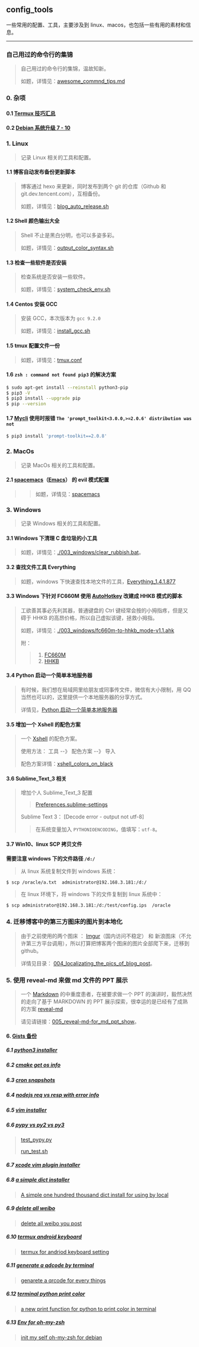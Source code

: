 ## config_tools
一些常用的配置、工具，主要涉及到 linux、macos，也包括一些有用的素材和信息。

---

### 自己用过的命令行的集锦
> 自己用过的命令行的集锦，温故知新。
>
> 如题，详情见：[awesome_commnd_tips.md](/awesome_commnd_tips.md)

### 0. 杂项
#### 0.1 [Termux 技巧汇总](/006_termux/termux_skills.md)
#### 0.2 [Debian 系统升级 7 - 10](/001_linux/debian_update.md)

### 1. Linux
> 记录 Linux 相关的工具和配置。
#### 1.1 博客自动发布备份更新脚本
> 博客通过 hexo 来更新，同时发布到两个 git 的仓库（Github 和 git.dev.tencent.com），互相备份。
>
> 如题，详情见：[blog_auto_release.sh](/001_linux/blog_auto_release.sh)

#### 1.2 Shell 颜色输出大全
> Shell 不止是黑白分明，也可以多姿多彩。
>
> 如题，详情见：[output_color_syntax.sh](/001_linux/output_color_syntax.sh)

#### 1.3 检查一些软件是否安装
> 检查系统是否安装一些软件。
>
> 如题，详情见：[system_check_env.sh](/001_linux/system_check_env.sh)

#### 1.4 Centos 安装 GCC
> 安装 GCC，本次版本为 `gcc 9.2.0`
>
> 如题，详情见：[install_gcc.sh](/001_linux/install_gcc.sh)

#### 1.5 tmux 配置文件一份
>
> 如题，详情见：[tmux.conf](/001_linux/tmux.conf)

#### 1.6 `zsh : command not found pip3` 的解决方案
```bash
$ sudo apt-get install --reinstall python3-pip
$ pip3 -V
$ pip3 install --upgrade pip
$ pip --version
```

#### 1.7 [Mycli](https://github.com/dbcli/mycli) 使用时报错 `The 'prompt_toolkit<3.0.0,>=2.0.6' distribution was not`
```bash
$ pip3 install 'prompt-toolkit==2.0.8'
```

### 2. MacOs
> 记录 MacOs 相关的工具和配置。
#### 2.1 [spacemacs](http://spacemacs.org/)（[Emacs](https://www.gnu.org/software/emacs/)） 的 evil 模式配置
>> 如题，详情见：[spacemacs](/002_macos/spacemacs)

### 3. Windows
> 记录 Windows 相关的工具和配置。

#### 3.1 Windows 下清理 C 盘垃圾的小工具
> 如题，详情见：[./003_windows/clear_rubbish.bat](/003_windows/clear_rubbish.bat)。

#### 3.2 查找文件工具 Everything
> 如题，windows 下快速查找本地文件的工具，[Everything_1.4.1.877](/003_windows/exe/Everything_1.4.1.877_x64-Setup.exe)

#### 3.3 Windows 下针对 FC660M 使用 [AutoHotkey](https://www.autohotkey.com/) 改建成 HHKB 模式的脚本
> 工欲善其事必先利其器，普通键盘的 Ctrl 键经常会按的小拇指疼，但是又碍于 HHKB 的高昂价格，所以自己虚拟该键，拯救小拇指。
>
> 如题，详情见：[./003_windows/fc660m-to-hhkb_mode-v1.1.ahk](/003_windows/fc660m-to-hhkb_mode-v1.1.ahk)
>
> 附：
>> 1. [FC660M](https://item.jd.com/20713051876.html)
>> 2. [HHKB](https://item.jd.com/28296484594.html)

#### 3.4 Python 启动一个简单本地服务器
> 有时候，我们想在局域网里给朋友或同事传文件，微信有大小限制，用 QQ 当然也可以的，这里提供一个本地服务器的分享方式。
>
> 详情见，[Python 启动一个简单本地服务器](/003_windows/python_local_server/Python_local_server.md)

#### 3.5 增加一个 Xshell 的配色方案
> 一个 [Xshell](https://xshell.en.softonic.com/) 的配色方案。
>
> 使用方法： 工具 --》 配色方案 --》 导入
>
> 配色方案详情：[xshell_colors_on_black](/003_windows/xshell_colors_on_black.xcs)

#### 3.6 Sublime_Text_3 相关
> 增加个人 Sublime_Text_3 配置
>>
>> [Preferences.sublime-settings](/003_windows/Preferences.sublime-settings)
>
> Sublime Text 3： [Decode error - output not utf-8]
>
>> 在系统变量加入 `PYTHONIOENCODING`，值填写：`utf-8`。

#### 3.7 Win10、linux SCP 拷贝文件
**需要注意 windows 下的文件路径 `/d:/`**
> 从 linux 系统复制文件到 windows 系统：
```bash
$ scp /oracle/a.txt  administrator@192.168.3.181:/d:/
```
> 在 linux 环境下，将 windows 下的文件复制到 linux 系统中：
```bash
$ scp administrator@192.168.3.181:/d:/test/config.ips  /oracle
```

### 4. 迁移博客中的第三方图床的图片到本地化
> 由于之前使用的两个图床 ： [Imgur](https://i.imgur.com)（国内访问不稳定） 和 新浪图床（不允许第三方平台调用），所以打算把博客两个图床的图片全部爬下来，迁移到 github。
>
> 详情见目录： [004_localizating_the_pics_of_blog_post](/004_localizating_the_pics_of_blog_post)。

### 5. 使用 reveal-md 来做 md 文件的 PPT 展示
> 一个 [Markdown](https://www.geekpanshi.com/archives/e0c74487.html) 的中重度患者，在被要求做一个 PPT 的演讲时，毅然决然的走向了基于 MARKDOWN 的 PPT 展示探索，很幸运的是已经有了成熟的方案 [reveal-md](https://github.com/webpro/reveal-md)
>
> 请见请链接：[005_reveal-md-for_md_ppt_show](/005_reveal-md-for_md_ppt_show)。

#### 6. [Gists 备份](https://gist.github.com/xingangshi)

##### 6.1 [python3 installer](/000_gists_bak/python3_install.sh)

##### 6.2 [cmake get os info](/000_gists_bak/cmake_get_os_info.cmake)

##### 6.3 [cron snapshots](/000_gists_bak/cron_info.txt)

##### 6.4 [nodejs req vs resp with error info](/000_gists_bak/nodejs_req_vs_res.js)

##### 6.5 [vim installer](/000_gists_bak/vim_install.sh)

##### 6.6 [pypy vs py2 vs py3](/000_gists_bak/pypy_vs_py2_vs_py3)
> [test_pypy.py](/000_gists_bak/pypy_vs_py2_vs_py3/test_pypy.py)
>
> [run_test.sh](/000_gists_bak/pypy_vs_py2_vs_py3/run_test.sh)

##### 6.7 [xcode vim plugin installer](/000_gists_bak/xvim2_installer.sh)

##### 6.8 [a simple dict installer](/000_gists_bak/abc_dict_install.sh)
> [A simple one hundred thousand dict install for using by local](/000_gists_bak/abc_dict_install.sh)

##### 6.9 [delete all weibo](/000_gists_bak/delete_weibo_poster.js)
> [delete all weibo you post](/000_gists_bak/delete_weibo_poster.js)

##### 6.10 [termux android keyboard](/000_gists_bak/termux.properties)
> [termux for andriod keyboard setting](/000_gists_bak/termux.properties)

##### 6.11 [generate a qdcode by terminal](/000_gists_bak/generate_qrenco.sh)
> [genarete a qrcode for every things](/000_gists_bak/generate_qrenco.sh)

##### 6.12 [terminal python print color](/000_gists_bak/colorprint.py)
> [a new print function for python to print color in terminal](/000_gists_bak/colorprint.py)

##### 6.13 [Env for oh-my-zsh](/000_gists_bak/init_oh-my-zsh.sh)
> [init my self oh-my-zsh for debian](/000_gists_bak/init_oh-my-zsh.sh)
